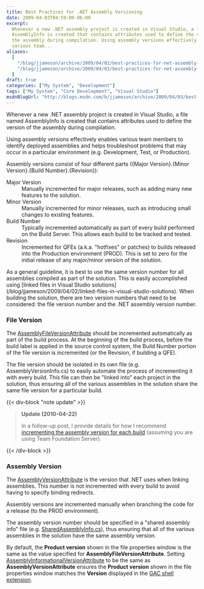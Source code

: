 ```yaml
---
title: Best Practices for .NET Assembly Versioning
date: 2009-04-03T04:59:00-06:00
excerpt:
  Whenever a new .NET assembly project is created in Visual Studio, a file named
  AssemblyInfo is created that contains attributes used to define the version of
  the assembly during compilation. Using assembly versions effectively enables
  various team...
aliases:
  [
    "/blog/jjameson/archive/2009/04/02/best-practices-for-net-assembly-versioning.aspx",
    "/blog/jjameson/archive/2009/04/03/best-practices-for-net-assembly-versioning.aspx",
  ]
draft: true
categories: ["My System", "Development"]
tags: ["My System", "Core Development", "Visual Studio"]
msdnBlogUrl: "http://blogs.msdn.com/b/jjameson/archive/2009/04/03/best-practices-for-net-assembly-versioning.aspx"
---
```


Whenever a new .NET assembly project is created in Visual Studio, a file named
AssemblyInfo is created that contains attributes used to define the version of
the assembly during compilation.

Using assembly versions effectively enables various team members to identify
deployed assemblies and helps troubleshoot problems that may occur in a
particular environment (e.g. Development, Test, or Production).

Assembly versions consist of four different parts ({Major Version}.{Minor
Version}.{Build Number}.{Revision}):

<dl><dt>Major Version</dt><dd>Manually incremented for major releases, such as adding many new features to the solution.</dd><dt>Minor Version</dt><dd>Manually incremented for minor releases, such as introducing small changes to existing features.</dd><dt>Build Number</dt><dd>Typically incremented automatically as part of every build performed on the Build Server. This allows each build to be tracked and tested.</dd><dt>Revision</dt><dd>Incremented for QFEs (a.k.a. "hotfixes" or patches) to builds released into the Production environment (PROD). This is set to zero for the initial release of any major/minor version of the solution.</dd></dl>
As a general guideline, it is best to use the same version number for all
assemblies compiled as part of the solution. This is easily accomplished using
[linked files in Visual Studio solutions](/blog/jjameson/2009/04/02/linked-files-in-visual-studio-solutions).
When building the solution, there are two version numbers that need to be
considered: the file version number and the .NET assembly version number.

### File Version

The
[AssemblyFileVersionAttribute](http://msdn.microsoft.com/en-us/library/system.reflection.assemblyfileversionattribute%28VS.71%29.aspx)
should be incremented automatically as part of the build process. At the
beginning of the build process, before the build label is applied in the source
control system, the Build Number portion of the file version is incremented (or
the Revision, if building a QFE).

The file version should be isolated in its own file (e.g.
AssemblyVersionInfo.cs) to easily automate the process of incrementing it with
every build. This file can then be "linked into" each project in the solution,
thus ensuring all of the various assemblies in the solution share the same file
version for a particular build.

{{< div-block "note update" >}}

> **Update (2010-04-22)**
>
> In a follow-up post, I provide details for how I recommend
> [incrementing the assembly version for each build](/blog/jjameson/2010/03/25/incrementing-the-assembly-version-for-each-build)
> (assuming you are using Team Foundation Server).

{{< /div-block >}}

### Assembly Version

The
[AssemblyVersionAttribute](http://msdn.microsoft.com/en-us/library/system.reflection.assemblyversionattribute.aspx)
is the version that .NET uses when linking assemblies. This number is not
incremented with every build to avoid having to specify binding redirects.

Assembly versions are incremented manually when branching the code for a release
(to the PROD environment).

The assembly version number should be specified in a "shared assembly info" file
(e.g.
[SharedAssemblyInfo.cs](/blog/jjameson/2009/04/03/shared-assembly-info-in-visual-studio-projects)),
thus ensuring that all of the various assemblies in the solution have the same
assembly version.

By default, the **Product version** shown in the file properties window is the
same as the value specified for **AssemblyFileVersionAttribute**. Setting
[AssemblyInformationalVersionAttribute](http://msdn.microsoft.com/en-us/library/system.reflection.assemblyinformationalversionattribute%28VS.71%29.aspx)
to be the same as **AssemblyVersionAttribute** ensures the **Product version**
shown in the file properties window matches the **Version** displayed in the
[GAC shell extension](http://msdn.microsoft.com/en-us/library/34149zk3.aspx).
